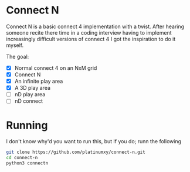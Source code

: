 # Connect N

Connect N is a basic connect 4 implementation with a twist.
After hearing someone recite there time in a coding interview having to implement increasingly difficult versions of connect 4 I got the inspiration to do it myself.

The goal:
- [x] Normal connect 4 on an NxM grid
- [x] Connect N
- [x] An infinite play area
- [x] A 3D play area
- [ ] nD play area
- [ ] nD connect

# Running
I don't know why'd you want to run this, but if you do; runn the following

```bash
git clone https://github.com/platinumxy/connect-n.git
cd connect-n
python3 connectn
```

